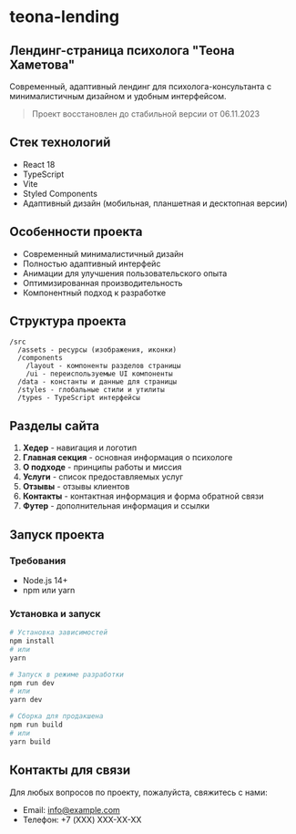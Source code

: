# teona-lending

## Лендинг-страница психолога "Теона Хаметова"

Современный, адаптивный лендинг для психолога-консультанта с минималистичным дизайном и удобным интерфейсом.

> Проект восстановлен до стабильной версии от 06.11.2023

## Стек технологий

- React 18
- TypeScript
- Vite
- Styled Components
- Адаптивный дизайн (мобильная, планшетная и десктопная версии)

## Особенности проекта

- Современный минималистичный дизайн
- Полностью адаптивный интерфейс
- Анимации для улучшения пользовательского опыта
- Оптимизированная производительность
- Компонентный подход к разработке

## Структура проекта

```
/src
  /assets - ресурсы (изображения, иконки)
  /components
    /layout - компоненты разделов страницы
    /ui - переиспользуемые UI компоненты
  /data - константы и данные для страницы
  /styles - глобальные стили и утилиты
  /types - TypeScript интерфейсы
```

## Разделы сайта

1. **Хедер** - навигация и логотип
2. **Главная секция** - основная информация о психологе
3. **О подходе** - принципы работы и миссия
4. **Услуги** - список предоставляемых услуг
5. **Отзывы** - отзывы клиентов
6. **Контакты** - контактная информация и форма обратной связи
7. **Футер** - дополнительная информация и ссылки

## Запуск проекта

### Требования

- Node.js 14+
- npm или yarn

### Установка и запуск

```bash
# Установка зависимостей
npm install
# или
yarn

# Запуск в режиме разработки
npm run dev
# или
yarn dev

# Сборка для продакшена
npm run build
# или
yarn build
```

## Контакты для связи

Для любых вопросов по проекту, пожалуйста, свяжитесь с нами:

- Email: info@example.com
- Телефон: +7 (XXX) XXX-XX-XX
